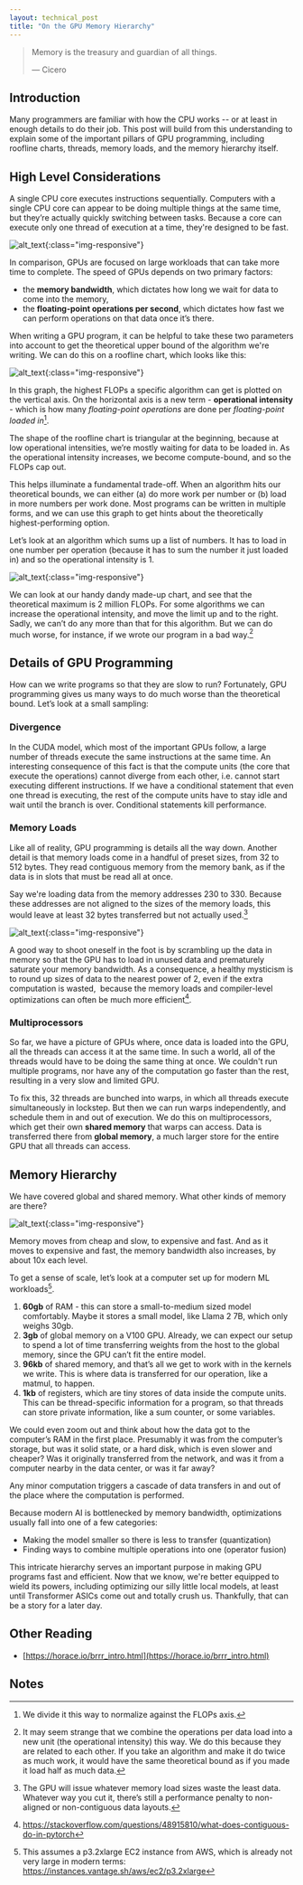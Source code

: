 ```yaml
---
layout: technical_post
title: "On the GPU Memory Hierarchy"
---
```


> Memory is the treasury and guardian of all things.
>
> &mdash; Cicero

## Introduction

Many programmers are familiar with how the CPU works -- or at least in enough details to do their job. This post will build from this understanding to explain some of the important pillars of GPU programming, including roofline charts, threads, memory loads, and the memory hierarchy itself.

## High Level Considerations

A single CPU core executes instructions sequentially. Computers with a single CPU core can appear to be doing multiple things at the same time, but they’re actually quickly switching between tasks. Because a core can execute only one thread of execution at a time, they're designed to be fast.

![alt_text](/assets/gpu/gpuvscpu.png "image_tooltip"){:class="img-responsive"}

In comparison, GPUs are focused on large workloads that can take more time to complete. The speed of GPUs depends on two primary factors:

- the **memory bandwidth**, which dictates how long we wait for data to come into the memory,
- the **floating-point operations per second**, which dictates how fast we can perform operations on that data once it’s there.

When writing a GPU program, it can be helpful to take these two parameters into account to get the theoretical upper bound of the algorithm we're writing. We can do this on a roofline chart, which looks like this:

![alt_text](/assets/gpu/roofline.png "image_tooltip"){:class="img-responsive"}

In this graph, the highest FLOPs a specific algorithm can get is plotted on the vertical axis. On the horizontal axis is a new term - **operational intensity** - which is how many _floating-point operations_ are done per _floating-point loaded in_[^1].

The shape of the roofline chart is triangular at the beginning, because at low operational intensities, we’re mostly waiting for data to be loaded in. As the operational intensity increases, we become compute-bound, and so the FLOPs cap out.

This helps illuminate a fundamental trade-off. When an algorithm hits our theoretical bounds, we can either (a) do more work per number or (b) load in more numbers per work done. Most programs can be written in multiple forms, and we can use this graph to get hints about the theoretically highest-performing option.

Let’s look at an algorithm which sums up a list of numbers. It has to load in one number per operation (because it has to sum the number it just loaded in) and so the operational intensity is 1.

![alt_text](/assets/gpu/roofline2.png "image_tooltip"){:class="img-responsive"}

We can look at our handy dandy made-up chart, and see that the theoretical maximum is 2 million FLOPs. For some algorithms we can increase the operational intensity, and move the limit up and to the right. Sadly, we can’t do any more than that for this algorithm. But we can do much worse, for instance, if we wrote our program in a bad way.[^2]

## Details of GPU Programming

How can we write programs so that they are slow to run? Fortunately, GPU programming gives us many ways to do much worse than the theoretical bound. Let’s look at a small sampling:

### Divergence

In the CUDA model, which most of the important GPUs follow, a large number of threads execute the same instructions at the same time. An interesting consequence of this fact is that the compute units (the core that execute the operations) cannot diverge from each other, i.e. cannot start executing different instructions. If we have a conditional statement that even one thread is executing, the rest of the compute units have to stay idle and wait until the branch is over. Conditional statements kill performance.

### Memory Loads

Like all of reality, GPU programming is details all the way down. Another detail is that memory loads come in a handful of preset sizes, from 32 to 512 bytes. They read contiguous memory from the memory bank, as if the data is in slots that must be read all at once.

Say we're loading data from the memory addresses 230 to 330. Because these addresses are not aligned to the sizes of the memory loads, this would leave at least 32 bytes transferred but not actually used.[^3]

![alt_text](/assets/gpu/loads.png "image_tooltip"){:class="img-responsive"}

A good way to shoot oneself in the foot is by scrambling up the data in memory so that the GPU has to load in unused data and prematurely saturate your memory bandwidth. As a consequence, a healthy mysticism is to round up sizes of data to the nearest power of 2, even if the extra computation is wasted,  because the memory loads and compiler-level optimizations can often be much more efficient[^4].

### Multiprocessors

So far, we have a picture of GPUs where, once data is loaded into the GPU, all the threads can access it at the same time. In such a world, all of the threads would have to be doing the same thing at once. We couldn't run multiple programs, nor have any of the computation go faster than the rest, resulting in a very slow and limited GPU.

To fix this, 32 threads are bunched into warps, in which all threads execute simultaneously in lockstep. But then we can run warps independently, and schedule them in and out of execution. We do this on multiprocessors, which get their own **shared memory** that warps can access. Data is transferred there from **global memory**, a much larger store for the entire GPU that all threads can access.

## Memory Hierarchy

We have covered global and shared memory. What other kinds of memory are there?

![alt_text](/assets/gpu/hierarchy.png "image_tooltip"){:class="img-responsive"}

Memory moves from cheap and slow, to expensive and fast. And as it moves to expensive and fast, the memory bandwidth also increases, by about 10x each level.

To get a sense of scale, let’s look at a computer set up for modern ML workloads[^5].

1. **60gb** of RAM - this can store a small-to-medium sized model comfortably. Maybe it stores a small model, like Llama 2 7B, which only weighs 30gb.
2. **3gb** of global memory on a V100 GPU. Already, we can expect our setup to spend a lot of time transferring weights from the host to the global memory, since the GPU can’t fit the entire model.
3. **96kb** of shared memory, and that’s all we get to work with in the kernels we write. This is where data is transferred for our operation, like a matmul, to happen.
4. **1kb** of registers, which are tiny stores of data inside the compute units. This can be thread-specific information for a program, so that threads can store private information, like a sum counter, or some variables.

We could even zoom out and think about how the data got to the computer’s RAM in the first place. Presumably it was from the computer’s storage, but was it solid state, or a hard disk, which is even slower and cheaper? Was it originally transferred from the network, and was it from a computer nearby in the data center, or was it far away?

Any minor computation triggers a cascade of data transfers in and out of the place where the computation is performed.

Because modern AI is bottlenecked by memory bandwidth, optimizations usually fall into one of a few categories:

- Making the model smaller so there is less to transfer (quantization)
- Finding ways to combine multiple operations into one (operator fusion)

This intricate hierarchy serves an important purpose in making GPU programs fast and efficient. Now that we know, we're better equipped to wield its powers, including optimizing our silly little local models, at least until Transformer ASICs come out and totally crush us. Thankfully, that can be a story for a later day.

## Other Reading

- [https://horace.io/brrr_intro.html](https://horace.io/brrr_intro.html)

## Notes

[^1]: We divide it this way to normalize against the FLOPs axis.
[^2]: It may seem strange that we combine the operations per data load into a new unit (the operational intensity) this way. We do this because they are related to each other. If you take an algorithm and make it do twice as much work, it would have the same theoretical bound as if you made it load half as much data.
[^3]: The GPU will issue whatever memory load sizes waste the least data. Whatever way you cut it, there’s still a performance penalty to non-aligned or non-contiguous data layouts.
[^4]: https://stackoverflow.com/questions/48915810/what-does-contiguous-do-in-pytorch
[^5]: This assumes a p3.2xlarge EC2 instance from AWS, which is already not very large in modern terms: https://instances.vantage.sh/aws/ec2/p3.2xlarge
